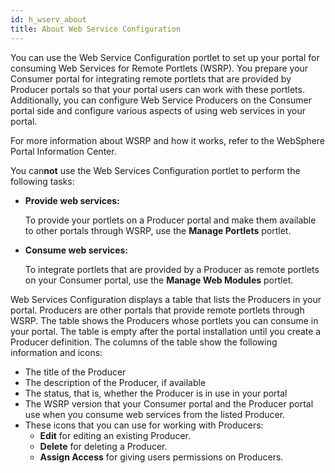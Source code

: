 ```yaml
---
id: h_wserv_about
title: About Web Service Configuration
---
```





You can use the Web Service Configuration portlet to set up your portal for consuming Web Services for Remote Portlets \(WSRP\). You prepare your Consumer portal for integrating remote portlets that are provided by Producer portals so that your portal users can work with these portlets. Additionally, you can configure Web Service Producers on the Consumer portal side and configure various aspects of using web services in your portal.

For more information about WSRP and how it works, refer to the WebSphere Portal Information Center.

You can**not** use the Web Services Configuration portlet to perform the following tasks:

-   **Provide web services:**

    To provide your portlets on a Producer portal and make them available to other portals through WSRP, use the **Manage Portlets** portlet.

-   **Consume web services:**

    To integrate portlets that are provided by a Producer as remote portlets on your Consumer portal, use the **Manage Web Modules** portlet.


Web Services Configuration displays a table that lists the Producers in your portal. Producers are other portals that provide remote portlets through WSRP. The table shows the Producers whose portlets you can consume in your portal. The table is empty after the portal installation until you create a Producer definition. The columns of the table show the following information and icons:

-   The title of the Producer
-   The description of the Producer, if available
-   The status, that is, whether the Producer is in use in your portal
-   The WSRP version that your Consumer portal and the Producer portal use when you consume web services from the listed Producer.
-   These icons that you can use for working with Producers:
    -   **Edit** for editing an existing Producer.
    -   **Delete** for deleting a Producer.
    -   **Assign Access** for giving users permissions on Producers.

